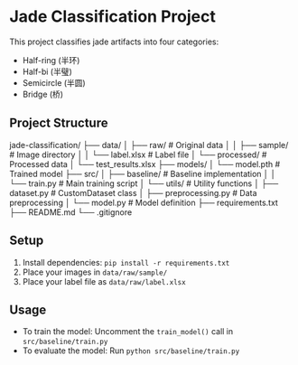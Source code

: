 # Jade Classification Project

This project classifies jade artifacts into four categories:
- Half-ring (半环)
- Half-bi (半璧)
- Semicircle (半圆)
- Bridge (桥)

## Project Structure
jade-classification/
├── data/
│ ├── raw/ # Original data
│ │ ├── sample/ # Image directory
│ │ └── label.xlsx # Label file
│ └── processed/ # Processed data
│ └── test_results.xlsx
├── models/
│ └── model.pth # Trained model
├── src/
│ ├── baseline/ # Baseline implementation
│ │ └── train.py # Main training script
│ └── utils/ # Utility functions
│ ├── dataset.py # CustomDataset class
│ ├── preprocessing.py # Data preprocessing
│ └── model.py # Model definition
├── requirements.txt
├── README.md
└── .gitignore

## Setup
1. Install dependencies: `pip install -r requirements.txt`
2. Place your images in `data/raw/sample/`
3. Place your label file as `data/raw/label.xlsx`

## Usage
- To train the model: Uncomment the `train_model()` call in `src/baseline/train.py`
- To evaluate the model: Run `python src/baseline/train.py`

